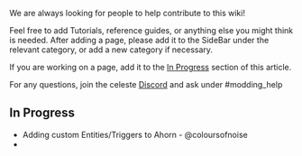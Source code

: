 We are always looking for people to help contribute to this wiki!

Feel free to add Tutorials, reference guides, or anything else you might think is needed.
After adding a page, please add it to the SideBar under the relevant category, or add a new category if necessary.

If you are working on a page, add it to the [In Progress](https://github.com/EverestAPI/Resources/wiki/Contributing-To-The-Wiki#In-Progress) section of this article.

For any questions, join the celeste [Discord](https://discord.gg/6qjaePQ) and ask under #modding_help

## In Progress
- Adding custom Entities/Triggers to Ahorn - @coloursofnoise
- 